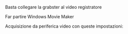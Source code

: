 Basta collegare la grabster al video registratore

Far partire Windows Movie Maker

Acquisizione da periferica video con queste impostazioni:

